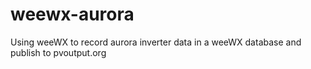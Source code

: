 # weewx-aurora
Using weeWX to record aurora inverter data in a weeWX database and publish to pvoutput.org
